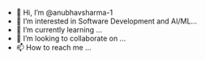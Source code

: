 - 👋 Hi, I’m @anubhavsharma-1
- 👀 I’m interested in Software Development and AI/ML...
- 🌱 I’m currently learning ...
- 💞️ I’m looking to collaborate on ...
- 📫 How to reach me ...

<!---
anubhavsharma-1/anubhavsharma-1 is a ✨ special ✨ repository because its `README.md` (this file) appears on your GitHub profile.
You can click the Preview link to take a look at your changes.
--->
